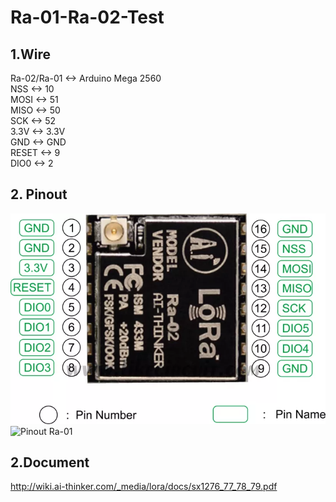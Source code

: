 # Ra-01-Ra-02-Test
## 1.Wire
Ra-02/Ra-01   <-> Arduino Mega 2560  
NSS           <->     10  
MOSI          <->   51  
MISO          <->   50  
SCK           <->   52  
3.3V          <->   3.3V  
GND           <->   GND  
RESET         <->   9  
DIO0          <->   2  
## 2. Pinout 
![Pinout Ra-02](image.png)  
![Pinout Ra-01](https://photos.app.goo.gl/hJ3FAP9AFSeTroLt5)  
## 2.Document  
http://wiki.ai-thinker.com/_media/lora/docs/sx1276_77_78_79.pdf
